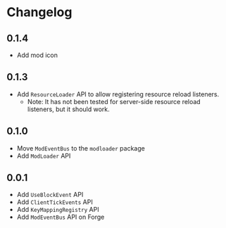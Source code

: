 # Changelog
## 0.1.4
- Add mod icon

## 0.1.3
- Add `ResourceLoader` API to allow registering resource reload listeners.
  - Note: It has not been tested for server-side resource reload listeners, but it should work.

## 0.1.0
- Move `ModEventBus` to the `modloader` package
- Add `ModLoader` API

## 0.0.1
- Add `UseBlockEvent` API
- Add `ClientTickEvents` API
- Add `KeyMappingRegistry` API
- Add `ModEventBus` API on Forge

